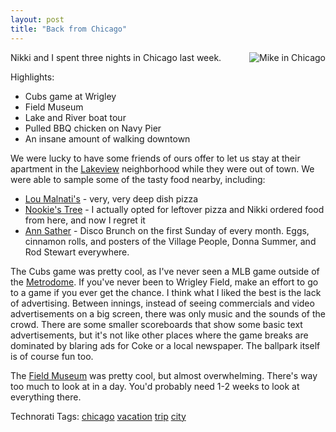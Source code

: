```yaml
---
layout: post
title: "Back from Chicago"
---
```


<p><img alt="Mike in Chicago" src="http://farm4.static.flickr.com/3110/2537169629_e04fba94b8_m_d.jpg" align="right" border="0" /> Nikki and I spent three nights in Chicago last week.  </p>
  
<p>Highlights:</p>
  
<ul>   
<li>Cubs game at Wrigley </li>    
<li>Field Museum </li>    
<li>Lake and River boat tour </li>    
<li>Pulled BBQ chicken on Navy Pier </li>    
<li>An insane amount of walking downtown </li> </ul>  
<p>We were lucky to have some friends of ours offer to let us stay at their apartment in the <a href="http://en.wikipedia.org/wiki/Lakeview,_Chicago" target="_blank">Lakeview</a> neighborhood while they were out of town.  We were able to sample some of the tasty food nearby, including:</p>
  
<ul>   
<li><a href="http://www.loumalnatis.com/" target="_blank">Lou Malnati's</a> - very, very deep dish pizza </li>    
<li><a href="http://www.nookiesrestaurants.net/" target="_blank">Nookie's Tree</a> - I actually opted for leftover pizza and Nikki ordered food from here, and now I regret it </li>    
<li><a href="http://annsather.com/restaurants/locations.shtml" target="_blank">Ann Sather</a> - Disco Brunch on the first Sunday of every month.  Eggs, cinnamon rolls, and posters of the Village People, Donna Summer, and Rod Stewart everywhere.  </li> </ul>  
<p>The Cubs game was pretty cool, as I've never seen a MLB game outside of the <a href="http://en.wikipedia.org/wiki/Metrodome" target="_blank">Metrodome</a>.  If you've never been to Wrigley Field, make an effort to go to a game if you ever get the chance.  I think what I liked the best is the lack of advertising.  Between innings, instead of seeing commercials and video advertisements on a big screen, there was only music and the sounds of the crowd.  There are some smaller scoreboards that show some basic text advertisements, but it's not like other places where the game breaks are dominated by blaring ads for Coke or a local newspaper.  The ballpark itself is of course fun too.  </p>
  
<p>The <a href="http://en.wikipedia.org/wiki/Field_Museum" target="_blank">Field Museum</a> was pretty cool, but almost overwhelming.  There's way too much to look at in a day.  You'd probably need 1-2 weeks to look at everything there.  </p>
  
<div class="tags" id="scid:0767317B-992E-4b12-91E0-4F059A8CECA8:44bd8774-2bdf-4f52-bca2-38585a4082a8">Technorati Tags: <a target="_blank" href="http://technorati.com/tags/chicago" rel="tag">chicago</a> <a target="_blank" href="http://technorati.com/tags/vacation" rel="tag">vacation</a> <a target="_blank" href="http://technorati.com/tags/trip" rel="tag">trip</a> <a target="_blank" href="http://technorati.com/tags/city" rel="tag">city</a></div> 
